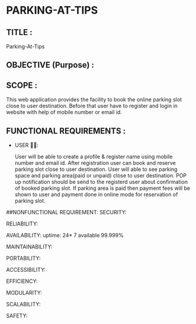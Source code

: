 # PARKING-AT-TIPS
## TITLE :
Parking-At-Tips
## OBJECTIVE (Purpose) :


## SCOPE :
This web application provides the facility to book the online parking slot close to user destination. Before that user have to register and login in website with help of mobile number or email id.


## FUNCTIONAL REQUIREMENTS :
- USER 🙎‍♂️:

  User will be able to create a profile & register name using mobile number and email id.
  After registration user can book and reserve parking slot close to user destination.
  User will able to see parking space and parking area(paid or unpaid) close to user destination.
  POP up notification should be send to the registerd user about confirmation of booked parking slot.
  If parking area is paid then payment fees will be shown to user and payment done in online mode for reservation of parking slot.

##NONFUNCTIONAL REQUIREMENT:
SECURITY:

RELIABILITY:

AVAILABILITY:
uptime: 24* 7 available 99.999%

MAINTAINABILITY:

PORTABILITY:

ACCESSIBILITY:

EFFICIENCY:

MODULARITY:

SCALABILITY:

SAFETY:


